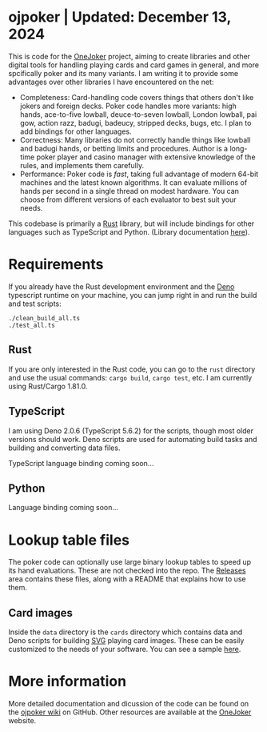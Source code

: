 # ojpoker | Updated: December 13, 2024

This is code for the [OneJoker](https://onejoker.org) project,
aiming to create libraries and other digital tools for handling playing cards
and card games in general, and more spcifically poker and its many variants.
I am writing it to provide some advantages over other libraries I have
encountered on the net:

- Completeness: Card-handling code covers things that others don't like
  jokers and foreign decks. Poker code handles more variants: high hands,
  ace-to-five lowball, deuce-to-seven lowball, London lowball, pai gow,
  action razz, badugi, badeucy, stripped decks, bugs, etc. I plan to add
  bindings for other languages.
- Correctness: Many libraries do not correctly handle things like lowball
  and badugi hands, or betting limits and procedures. Author is a long-time
  poker player and casino manager with extensive knowledge of the rules,
  and implements them carefully.
- Performance: Poker code is *fast*, taking full advantage of modern 64-bit
  machines and the latest known algorithms. It can evaluate millions of hands
  per second in a single thread on modest hardware. You can choose from
  different versions of each evaluator to best suit your needs.

This codebase is primarily a [Rust](https://rust-lang.org) library, but
will include bindings for other languages such as TypeScript and Python.
(Library documentation [here](https://lcrocker.github.io/ojpoker/)).

# Requirements

If you already have the Rust development environment and the
[Deno](https://deno.com) typescript runtime on your machine, you can jump
right in and run the build and test scripts:
```
./clean_build_all.ts
./test_all.ts
```

## Rust

If you are only interested in the Rust code, you can go to the `rust`
directory and use the usual commands: `cargo build`, `cargo test`, etc.
I am currently using Rust/Cargo 1.81.0.

## TypeScript

I am using Deno 2.0.6 (TypeScript 5.6.2) for the scripts, though
most older versions should work.
Deno scripts are used for automating build tasks and building and
converting data files.

TypeScript language binding coming soon...

## Python

Language binding coming soon...

# Lookup table files

The poker code can optionally use large binary lookup tables to speed up
its hand evaluations.
These are not checked into the repo.
The [Releases](https://githib.com/lcrocker/ojpoker/releases) area contains
these files, along with a README that explains how to use them.

## Card images

Inside the `data` directory is the `cards` directory which contains data
and Deno scripts for building [SVG](https://en.wikipedia.org/wiki/SVG)
playing card images.
These can be easily customized to the needs of your software.
You can see a sample [here](https://onejoker.org/images).

# More information

More detailed documentation and dicussion of the code can be found on
the [ojpoker wiki](https://github.com/lcrocker/ojpoker/wiki) on GitHub.
Other resources are available at the
[OneJoker](https://onejoker.org) website.
